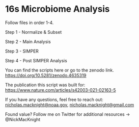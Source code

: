 # 16s Microbiome Analysis
Follow files in order 1-4.

Step 1 - Normalize & Subset

Step 2 - Main Analysis

Step 3 - SIMPER

Step 4 - Post SIMPER Analysis

You can find the scripts here or go to the zenodo link. https://doi.org/10.5281/zenodo.4635319

The publication this script was built for: https://www.nature.com/articles/s42003-021-02163-5

If you have any questions, feel free to reach out: nicholas.macknight@noaa.gov, nicholas.macknight@gmail.com



Found value? Follow me on Twitter for additional resources -> @NickMacKnight
